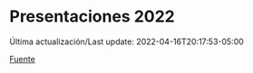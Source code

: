 # Presentaciones 2022

Última actualización/Last update: 2022-04-16T20:17:53-05:00

 [Fuente](https://www.gob.mx/salud/documentos/presentaciones-2022)
